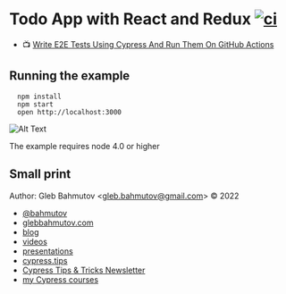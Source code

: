 # Todo App with React and Redux [![ci](https://github.com/bahmutov/todo-react-redux/actions/workflows/ci.yml/badge.svg?branch=main)](https://github.com/bahmutov/todo-react-redux/actions/workflows/ci.yml)

- 📺 [Write E2E Tests Using Cypress And Run Them On GitHub Actions](https://www.youtube.com/watch?v=uzAbSwAlX7Q)

## Running the example

```
  npm install
  npm start
  open http://localhost:3000
```

![Alt Text](https://media.giphy.com/media/nNr69lhyTr7z6xgZBD/giphy.gif)

The example requires node 4.0 or higher

## Small print

Author: Gleb Bahmutov &lt;gleb.bahmutov@gmail.com&gt; &copy; 2022

- [@bahmutov](https://twitter.com/bahmutov)
- [glebbahmutov.com](https://glebbahmutov.com)
- [blog](https://glebbahmutov.com/blog)
- [videos](https://www.youtube.com/glebbahmutov)
- [presentations](https://slides.com/bahmutov)
- [cypress.tips](https://cypress.tips)
- [Cypress Tips & Tricks Newsletter](https://cypresstips.substack.com/)
- [my Cypress courses](https://cypress.tips/courses)
